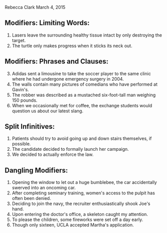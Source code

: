 Rebecca Clark
March 4, 2015

## Modifiers: Limiting Words:

1. Lasers leave the surrounding healthy tissue intact by only destroying the target.
2. The turtle only makes progress when it sticks its neck out.

## Modifiers: Phrases and Clauses:

3. Adidas sent a limousine to take the soccer player to the same clinic where he had undergone emergency surgery in 2004.
4. The walls contain many pictures of comedians who have performed at Gavin's.
5. The robber was described as a mustached six-foot-tall man weighing 150 pounds.
6. When we occasionally met for coffee, the exchange students would question us about our latest slang.

## Split Infinitives:

1. Patients should try to avoid going up and down stairs themselves, if possible.
2. The candidate decided to formally launch her campaign.
3. We decided to actually enforce the law.

## Dangling Modifiers:

1. Opening the window to let out a huge bumblebee, the car accidentally swerved into an oncoming car.
2. After completing seminary training, women's access to the pulpit has often been denied.
3. Deciding to join the navy, the recruiter enthusiastically shook Joe's hand.
4. Upon entering the doctor's office, a skeleton caught my attention.
5. To please the children, some fireworks were set off a day early.
6. Though only sixteen, UCLA accepted Martha's application.